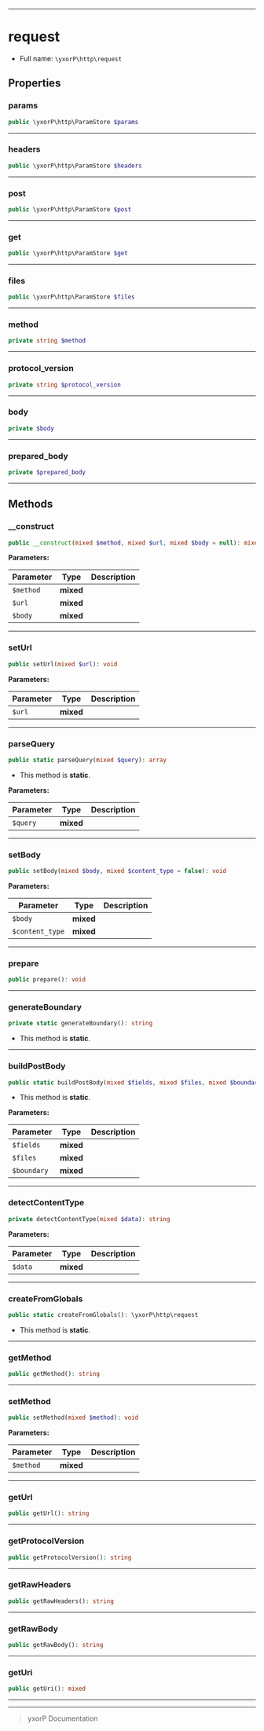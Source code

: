 ***

# request





* Full name: `\yxorP\http\request`



## Properties


### params



```php
public \yxorP\http\ParamStore $params
```






***

### headers



```php
public \yxorP\http\ParamStore $headers
```






***

### post



```php
public \yxorP\http\ParamStore $post
```






***

### get



```php
public \yxorP\http\ParamStore $get
```






***

### files



```php
public \yxorP\http\ParamStore $files
```






***

### method



```php
private string $method
```






***

### protocol_version



```php
private string $protocol_version
```






***

### body



```php
private $body
```






***

### prepared_body



```php
private $prepared_body
```






***

## Methods


### __construct



```php
public __construct(mixed $method, mixed $url, mixed $body = null): mixed
```








**Parameters:**

| Parameter | Type | Description |
|-----------|------|-------------|
| `$method` | **mixed** |  |
| `$url` | **mixed** |  |
| `$body` | **mixed** |  |




***

### setUrl



```php
public setUrl(mixed $url): void
```








**Parameters:**

| Parameter | Type | Description |
|-----------|------|-------------|
| `$url` | **mixed** |  |




***

### parseQuery



```php
public static parseQuery(mixed $query): array
```



* This method is **static**.




**Parameters:**

| Parameter | Type | Description |
|-----------|------|-------------|
| `$query` | **mixed** |  |




***

### setBody



```php
public setBody(mixed $body, mixed $content_type = false): void
```








**Parameters:**

| Parameter | Type | Description |
|-----------|------|-------------|
| `$body` | **mixed** |  |
| `$content_type` | **mixed** |  |




***

### prepare



```php
public prepare(): void
```











***

### generateBoundary



```php
private static generateBoundary(): string
```



* This method is **static**.







***

### buildPostBody



```php
public static buildPostBody(mixed $fields, mixed $files, mixed $boundary = null): string
```



* This method is **static**.




**Parameters:**

| Parameter | Type | Description |
|-----------|------|-------------|
| `$fields` | **mixed** |  |
| `$files` | **mixed** |  |
| `$boundary` | **mixed** |  |




***

### detectContentType



```php
private detectContentType(mixed $data): string
```








**Parameters:**

| Parameter | Type | Description |
|-----------|------|-------------|
| `$data` | **mixed** |  |




***

### createFromGlobals



```php
public static createFromGlobals(): \yxorP\http\request
```



* This method is **static**.







***

### getMethod



```php
public getMethod(): string
```











***

### setMethod



```php
public setMethod(mixed $method): void
```








**Parameters:**

| Parameter | Type | Description |
|-----------|------|-------------|
| `$method` | **mixed** |  |




***

### getUrl



```php
public getUrl(): string
```











***

### getProtocolVersion



```php
public getProtocolVersion(): string
```











***

### getRawHeaders



```php
public getRawHeaders(): string
```











***

### getRawBody



```php
public getRawBody(): string
```











***

### getUri



```php
public getUri(): mixed
```











***


***
> yxorP Documentation
